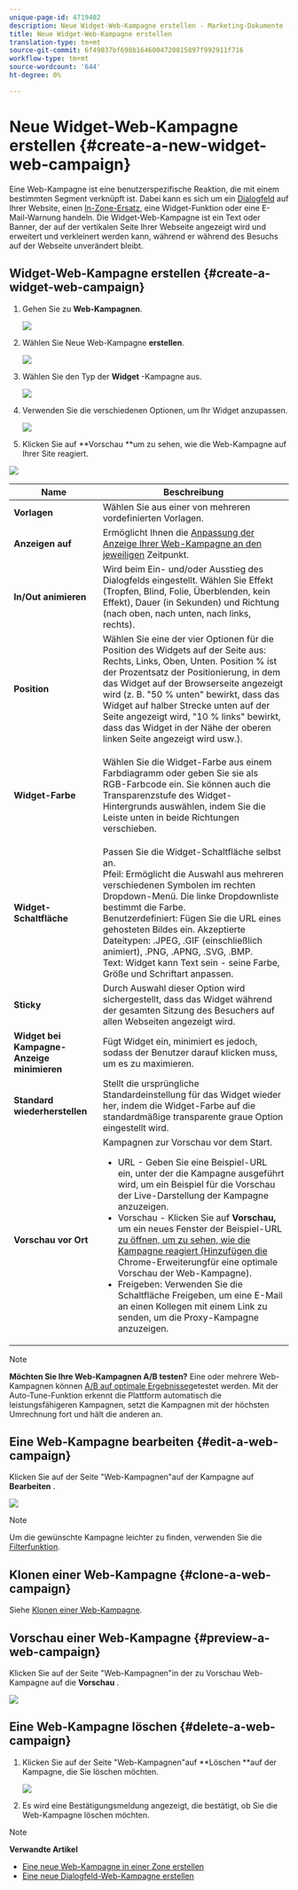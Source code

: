 ```yaml
---
unique-page-id: 4719402
description: Neue Widget-Web-Kampagne erstellen - Marketing-Dokumente - Produktdokumentation
title: Neue Widget-Web-Kampagne erstellen
translation-type: tm+mt
source-git-commit: 6f49037bf698b1646004720815897f992911f716
workflow-type: tm+mt
source-wordcount: '644'
ht-degree: 0%

---
```



# Neue Widget-Web-Kampagne erstellen {#create-a-new-widget-web-campaign}

Eine Web-Kampagne ist eine benutzerspezifische Reaktion, die mit einem bestimmten Segment verknüpft ist. Dabei kann es sich um ein [Dialogfeld](create-a-new-dialog-web-campaign.md) auf Ihrer Website, einen [In-Zone-Ersatz](create-a-new-in-zone-web-campaign.md), eine Widget-Funktion oder eine E-Mail-Warnung handeln. Die Widget-Web-Kampagne ist ein Text oder Banner, der auf der vertikalen Seite Ihrer Webseite angezeigt wird und erweitert und verkleinert werden kann, während er während des Besuchs auf der Webseite unverändert bleibt.

## Widget-Web-Kampagne erstellen {#create-a-widget-web-campaign}

1. Gehen Sie zu **Web-Kampagnen**.

   ![](assets/image2016-8-18-15-3a57-3a46.png)

1. Wählen Sie Neue Web-Kampagne **erstellen**.

   ![](assets/create-new-web-campaign-hand-1.png)

1. Wählen Sie den Typ der **Widget** -Kampagne aus.

   ![](assets/3.png)

1. Verwenden Sie die verschiedenen Optionen, um Ihr Widget anzupassen.

   ![](assets/4.png)

1. Klicken Sie auf **Vorschau **um zu sehen, wie die Web-Kampagne auf Ihrer Site reagiert.

![](assets/preview.png)

<table> 
 <thead> 
  <tr> 
   <th colspan="1" rowspan="1">Name</th> 
   <th colspan="1" rowspan="1">Beschreibung</th> 
  </tr> 
 </thead> 
 <tbody> 
  <tr> 
   <td colspan="1"><strong>Vorlagen</strong></td> 
   <td colspan="1">Wählen Sie aus einer von mehreren vordefinierten Vorlagen.</td> 
  </tr> 
  <tr> 
   <td colspan="1"><strong>Anzeigen auf</strong></td> 
   <td colspan="1">Ermöglicht Ihnen die <a href="http://docs.marketo.com/display/DOCS/Set+How+Your+Web+Campaign+Displays" rel="nofollow">Anpassung der Anzeige Ihrer Web-Kampagne an den jeweiligen</a> Zeitpunkt.</td> 
  </tr> 
  <tr> 
   <td colspan="1"><strong>In/Out animieren</strong></td> 
   <td colspan="1">Wird beim Ein- und/oder Ausstieg des Dialogfelds eingestellt. Wählen Sie Effekt (Tropfen, Blind, Folie, Überblenden, kein Effekt), Dauer (in Sekunden) und Richtung (nach oben, nach unten, nach links, rechts).</td> 
  </tr> 
  <tr> 
   <td colspan="1"><strong>Position</strong></td> 
   <td colspan="1">Wählen Sie eine der vier Optionen für die Position des Widgets auf der Seite aus: Rechts, Links, Oben, Unten. Position % ist der Prozentsatz der Positionierung, in dem das Widget auf der Browserseite angezeigt wird (z. B. "50 % unten" bewirkt, dass das Widget auf halber Strecke unten auf der Seite angezeigt wird, "10 % links" bewirkt, dass das Widget in der Nähe der oberen linken Seite angezeigt wird usw.).<br></td> 
  </tr> 
  <tr> 
   <td colspan="1" rowspan="1"><strong>Widget-Farbe</strong></td> 
   <td colspan="1" rowspan="1"><p>Wählen Sie die Widget-Farbe aus einem Farbdiagramm oder geben Sie sie als RGB-Farbcode ein. Sie können auch die Transparenzstufe des Widget-Hintergrunds auswählen, indem Sie die Leiste unten in beide Richtungen verschieben.</p></td> 
  </tr> 
  <tr> 
   <td colspan="1" rowspan="1"><p><strong>Widget-Schaltfläche</strong><br></p></td> 
   <td colspan="1" rowspan="1">Passen Sie die Widget-Schaltfläche selbst an.<br>Pfeil: Ermöglicht die Auswahl aus mehreren verschiedenen Symbolen im rechten Dropdown-Menü. Die linke Dropdownliste bestimmt die Farbe.<br>Benutzerdefiniert: Fügen Sie die URL eines gehosteten Bildes ein. Akzeptierte Dateitypen: .JPEG, .GIF (einschließlich animiert), .PNG, .APNG, .SVG, .BMP.<br>Text: Widget kann Text sein - seine Farbe, Größe und Schriftart anpassen.</td> 
  </tr> 
  <tr> 
   <td colspan="1"><strong>Sticky</strong></td> 
   <td colspan="1">Durch Auswahl dieser Option wird sichergestellt, dass das Widget während der gesamten Sitzung des Besuchers auf allen Webseiten angezeigt wird.</td> 
  </tr> 
  <tr> 
   <td colspan="1"><strong>Widget bei Kampagne-Anzeige minimieren</strong></td> 
   <td colspan="1">Fügt Widget ein, minimiert es jedoch, sodass der Benutzer darauf klicken muss, um es zu maximieren.</td> 
  </tr> 
  <tr> 
   <td colspan="1"><strong>Standard wiederherstellen </strong></td> 
   <td colspan="1">Stellt die ursprüngliche Standardeinstellung für das Widget wieder her, indem die Widget-Farbe auf die standardmäßige transparente graue Option eingestellt wird.</td> 
  </tr> 
  <tr> 
   <td colspan="1"><strong>Vorschau vor Ort </strong></td> 
   <td colspan="1">Kampagnen zur Vorschau vor dem Start.<br> 
    <ul> 
     <li>URL - Geben Sie eine Beispiel-URL ein, unter der die Kampagne ausgeführt wird, um ein Beispiel für die Vorschau der Live-Darstellung der Kampagne anzuzeigen.</li> 
     <li>Vorschau - Klicken Sie auf <strong>Vorschau, </strong>um ein neues Fenster der Beispiel-URL <a href="https://chrome.google.com/extensions/detail/ldiddonjplchallbngbccbfdfeldohkj?hl=en" rel="nofollow">zu öffnen, um zu sehen, wie die Kampagne reagiert (Hinzufügen die</a> Chrome-Erweiterungfür eine optimale Vorschau der Web-Kampagne). </li> 
     <li>Freigeben: Verwenden Sie die Schaltfläche Freigeben, um eine E-Mail an einen Kollegen mit einem Link zu senden, um die Proxy-Kampagne anzuzeigen.</li> 
    </ul></td> 
  </tr> 
 </tbody> 
</table>

>[!NOTE]
>
>**Möchten Sie Ihre Web-Kampagnen A/B testen?** Eine oder mehrere Web-Kampagnen können [A/B auf optimale Ergebnisse](ab-test-your-web-campaign.md)getestet werden. Mit der Auto-Tune-Funktion erkennt die Plattform automatisch die leistungsfähigeren Kampagnen, setzt die Kampagnen mit der höchsten Umrechnung fort und hält die anderen an.

## Eine Web-Kampagne bearbeiten {#edit-a-web-campaign}

Klicken Sie auf der Seite &quot;Web-Kampagnen&quot;auf der Kampagne auf **Bearbeiten** .

![](assets/image2016-11-4-13-3a2-3a20.png)

>[!NOTE]
>
>Um die gewünschte Kampagne leichter zu finden, verwenden Sie die [Filterfunktion](filter-web-campaigns.md).

## Klonen einer Web-Kampagne {#clone-a-web-campaign}

Siehe [Klonen einer Web-Kampagne](clone-a-web-campaign.md).

## Vorschau einer Web-Kampagne {#preview-a-web-campaign}

Klicken Sie auf der Seite &quot;Web-Kampagnen&quot;in der zu Vorschau Web-Kampagne auf die **Vorschau** .

![](assets/widget-campaign-preview-hand.png)

## Eine Web-Kampagne löschen {#delete-a-web-campaign}

1. Klicken Sie auf der Seite &quot;Web-Kampagnen&quot;auf **Löschen **auf der Kampagne, die Sie löschen möchten.

   ![](assets/widget-campaign-delete-hand.png)

1. Es wird eine Bestätigungsmeldung angezeigt, die bestätigt, ob Sie die Web-Kampagne löschen möchten.

>[!NOTE]
>
>**Verwandte Artikel**
>
>* [Eine neue Web-Kampagne in einer Zone erstellen](create-a-new-in-zone-web-campaign.md)
>* [Eine neue Dialogfeld-Web-Kampagne erstellen](create-a-new-dialog-web-campaign.md)

